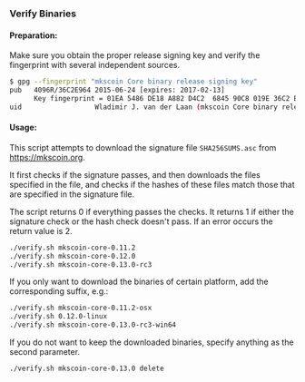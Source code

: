 ### Verify Binaries

#### Preparation:

Make sure you obtain the proper release signing key and verify the fingerprint with several independent sources.

```sh
$ gpg --fingerprint "mkscoin Core binary release signing key"
pub   4096R/36C2E964 2015-06-24 [expires: 2017-02-13]
      Key fingerprint = 01EA 5486 DE18 A882 D4C2  6845 90C8 019E 36C2 E964
uid                  Wladimir J. van der Laan (mkscoin Core binary release signing key) <laanwj@gmail.com>
```

#### Usage:

This script attempts to download the signature file `SHA256SUMS.asc` from https://mkscoin.org.

It first checks if the signature passes, and then downloads the files specified in the file, and checks if the hashes of these files match those that are specified in the signature file.

The script returns 0 if everything passes the checks. It returns 1 if either the signature check or the hash check doesn't pass. If an error occurs the return value is 2.


```sh
./verify.sh mkscoin-core-0.11.2
./verify.sh mkscoin-core-0.12.0
./verify.sh mkscoin-core-0.13.0-rc3
```

If you only want to download the binaries of certain platform, add the corresponding suffix, e.g.:

```sh
./verify.sh mkscoin-core-0.11.2-osx
./verify.sh 0.12.0-linux
./verify.sh mkscoin-core-0.13.0-rc3-win64
```

If you do not want to keep the downloaded binaries, specify anything as the second parameter.

```sh
./verify.sh mkscoin-core-0.13.0 delete
```
